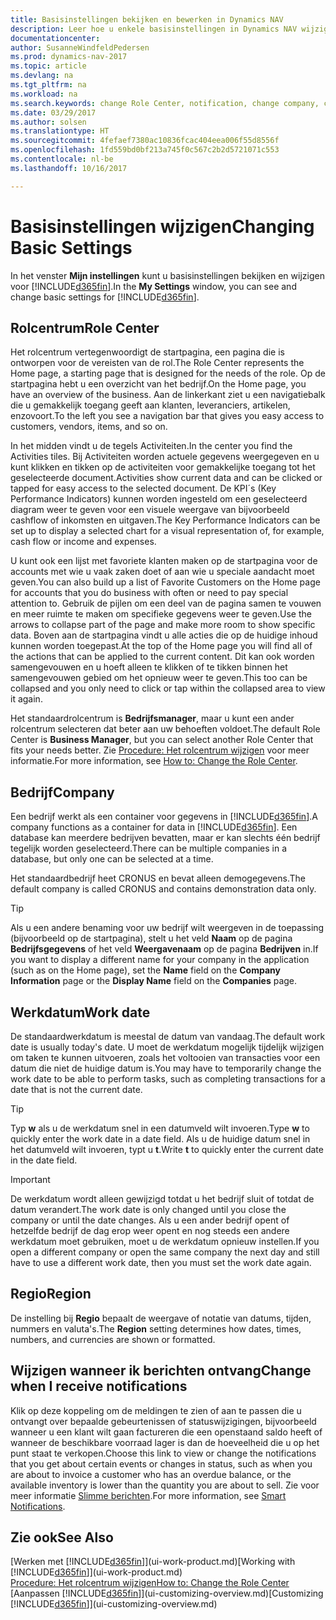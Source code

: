 ```yaml
---
title: Basisinstellingen bekijken en bewerken in Dynamics NAV
description: Leer hoe u enkele basisinstellingen in Dynamics NAV wijzigt, bijvoorbeeld het rolcentrum, bedrijf of de werkdatum.
documentationcenter: 
author: SusanneWindfeldPedersen
ms.prod: dynamics-nav-2017
ms.topic: article
ms.devlang: na
ms.tgt_pltfrm: na
ms.workload: na
ms.search.keywords: change Role Center, notification, change company, change work date
ms.date: 03/29/2017
ms.author: solsen
ms.translationtype: HT
ms.sourcegitcommit: 4fefaef7380ac10836fcac404eea006f55d8556f
ms.openlocfilehash: 1fd559bd0bf213a745f0c567c2b2d5721071c553
ms.contentlocale: nl-be
ms.lasthandoff: 10/16/2017

---
```

# <a name="changing-basic-settings"></a><span data-ttu-id="c1774-103">Basisinstellingen wijzigen</span><span class="sxs-lookup"><span data-stu-id="c1774-103">Changing Basic Settings</span></span>
<span data-ttu-id="c1774-104">In het venster **Mijn instellingen** kunt u basisinstellingen bekijken en wijzigen voor [!INCLUDE[d365fin](includes/d365fin_md.md)].</span><span class="sxs-lookup"><span data-stu-id="c1774-104">In the **My Settings** window, you can see and change basic settings for [!INCLUDE[d365fin](includes/d365fin_md.md)].</span></span>  

## <a name="role-center"></a><span data-ttu-id="c1774-105">Rolcentrum</span><span class="sxs-lookup"><span data-stu-id="c1774-105">Role Center</span></span>
<span data-ttu-id="c1774-106">Het rolcentrum vertegenwoordigt de startpagina, een pagina die is ontworpen voor de vereisten van de rol.</span><span class="sxs-lookup"><span data-stu-id="c1774-106">The Role Center represents the Home page, a starting page that is designed for the needs of the role.</span></span> <span data-ttu-id="c1774-107">Op de startpagina hebt u een overzicht van het bedrijf.</span><span class="sxs-lookup"><span data-stu-id="c1774-107">On the Home page, you have an overview of the business.</span></span> <span data-ttu-id="c1774-108">Aan de linkerkant ziet u een navigatiebalk die u gemakkelijk toegang geeft aan klanten, leveranciers, artikelen, enzovoort.</span><span class="sxs-lookup"><span data-stu-id="c1774-108">To the left you see a navigation bar that gives you easy access to customers, vendors, items, and so on.</span></span>

<span data-ttu-id="c1774-109">In het midden vindt u de tegels Activiteiten.</span><span class="sxs-lookup"><span data-stu-id="c1774-109">In the center you find the Activities tiles.</span></span> <span data-ttu-id="c1774-110">Bij Activiteiten worden actuele gegevens weergegeven en u kunt klikken en tikken op de activiteiten voor gemakkelijke toegang tot het geselecteerde document.</span><span class="sxs-lookup"><span data-stu-id="c1774-110">Activities show current data and can be clicked or tapped for easy access to the selected document.</span></span> <span data-ttu-id="c1774-111">De KPI´s (Key Performance Indicators) kunnen worden ingesteld om een geselecteerd diagram weer te geven voor een visuele weergave van bijvoorbeeld cashflow of inkomsten en uitgaven.</span><span class="sxs-lookup"><span data-stu-id="c1774-111">The Key Performance Indicators can be set up to display a selected chart for a visual representation of, for example, cash flow or income and expenses.</span></span>

<span data-ttu-id="c1774-112">U kunt ook een lijst met favoriete klanten maken op de startpagina voor de accounts met wie u vaak zaken doet of aan wie u speciale aandacht moet geven.</span><span class="sxs-lookup"><span data-stu-id="c1774-112">You can also build up a list of Favorite Customers on the Home page for accounts that you do business with often or need to pay special attention to.</span></span> <span data-ttu-id="c1774-113">Gebruik de pijlen om een deel van de pagina samen te vouwen en meer ruimte te maken om specifieke gegevens weer te geven.</span><span class="sxs-lookup"><span data-stu-id="c1774-113">Use the arrows to collapse part of the page and make more room to show specific data.</span></span> <span data-ttu-id="c1774-114">Boven aan de startpagina vindt u alle acties die op de huidige inhoud kunnen worden toegepast.</span><span class="sxs-lookup"><span data-stu-id="c1774-114">At the top of the Home page you will find all of the actions that can be applied to the current content.</span></span> <span data-ttu-id="c1774-115">Dit kan ook worden samengevouwen en u hoeft alleen te klikken of te tikken binnen het samengevouwen gebied om het opnieuw weer te geven.</span><span class="sxs-lookup"><span data-stu-id="c1774-115">This too can be collapsed and you only need to click or tap within the collapsed area to view it again.</span></span>

<span data-ttu-id="c1774-116">Het standaardrolcentrum is **Bedrijfsmanager**, maar u kunt een ander rolcentrum selecteren dat beter aan uw behoeften voldoet.</span><span class="sxs-lookup"><span data-stu-id="c1774-116">The default Role Center is **Business Manager**, but you can select another Role Center that fits your needs better.</span></span> <span data-ttu-id="c1774-117">Zie [Procedure: Het rolcentrum wijzigen](change-role.md) voor meer informatie.</span><span class="sxs-lookup"><span data-stu-id="c1774-117">For more information, see [How to: Change the Role Center](change-role.md).</span></span>

## <a name="company"></a><span data-ttu-id="c1774-118">Bedrijf</span><span class="sxs-lookup"><span data-stu-id="c1774-118">Company</span></span>
<span data-ttu-id="c1774-119">Een bedrijf werkt als een container voor gegevens in [!INCLUDE[d365fin](includes/d365fin_md.md)].</span><span class="sxs-lookup"><span data-stu-id="c1774-119">A company functions as a container for data in [!INCLUDE[d365fin](includes/d365fin_md.md)].</span></span> <span data-ttu-id="c1774-120">Een database kan meerdere bedrijven bevatten, maar er kan slechts één bedrijf tegelijk worden geselecteerd.</span><span class="sxs-lookup"><span data-stu-id="c1774-120">There can be multiple companies in a database, but only one can be selected at a time.</span></span>

<span data-ttu-id="c1774-121">Het standaardbedrijf heet CRONUS en bevat alleen demogegevens.</span><span class="sxs-lookup"><span data-stu-id="c1774-121">The default company is called CRONUS and contains demonstration data only.</span></span>

> [!TIP]  
>   <span data-ttu-id="c1774-122">Als u een andere benaming voor uw bedrijf wilt weergeven in de toepassing (bijvoorbeeld op de startpagina), stelt u het veld **Naam** op de pagina **Bedrijfsgegevens** of het veld **Weergavenaam** op de pagina **Bedrijven** in.</span><span class="sxs-lookup"><span data-stu-id="c1774-122">If you want to display a different name for your company in the application (such as on the Home page), set the **Name** field on the **Company Information** page or the **Display Name** field on the **Companies** page.</span></span>  

## <a name="work-date"></a><span data-ttu-id="c1774-123">Werkdatum</span><span class="sxs-lookup"><span data-stu-id="c1774-123">Work date</span></span>
<span data-ttu-id="c1774-124">De standaardwerkdatum is meestal de datum van vandaag.</span><span class="sxs-lookup"><span data-stu-id="c1774-124">The default work date is usually today's date.</span></span> <span data-ttu-id="c1774-125">U moet de werkdatum mogelijk tijdelijk wijzigen om taken te kunnen uitvoeren, zoals het voltooien van transacties voor een datum die niet de huidige datum is.</span><span class="sxs-lookup"><span data-stu-id="c1774-125">You may have to temporarily change the work date to be able to perform tasks, such as completing transactions for a date that is not the current date.</span></span>

> [!TIP]  
>   <span data-ttu-id="c1774-126">Typ **w** als u de werkdatum snel in een datumveld wilt invoeren.</span><span class="sxs-lookup"><span data-stu-id="c1774-126">Type **w** to quickly enter the work date in a date field.</span></span> <span data-ttu-id="c1774-127">Als u de huidige datum snel in het datumveld wilt invoeren, typt u **t**.</span><span class="sxs-lookup"><span data-stu-id="c1774-127">Write **t** to quickly enter the current date in the date field.</span></span>

> [!IMPORTANT]  
>   <span data-ttu-id="c1774-128">De werkdatum wordt alleen gewijzigd totdat u het bedrijf sluit of totdat de datum verandert.</span><span class="sxs-lookup"><span data-stu-id="c1774-128">The work date is only changed until you close the company or until the date changes.</span></span> <span data-ttu-id="c1774-129">Als u een ander bedrijf opent of hetzelfde bedrijf de dag erop weer opent en nog steeds een andere werkdatum moet gebruiken, moet u de werkdatum opnieuw instellen.</span><span class="sxs-lookup"><span data-stu-id="c1774-129">If you open a different company or open the same company the next day and still have to use a different work date, then you must set the work date again.</span></span>

## <a name="region"></a><span data-ttu-id="c1774-130">Regio</span><span class="sxs-lookup"><span data-stu-id="c1774-130">Region</span></span>
<span data-ttu-id="c1774-131">De instelling bij **Regio** bepaalt de weergave of notatie van datums, tijden, nummers en valuta's.</span><span class="sxs-lookup"><span data-stu-id="c1774-131">The **Region** setting determines how dates, times, numbers, and currencies are shown or formatted.</span></span>   

## <a name="change-when-i-receive-notifications"></a><span data-ttu-id="c1774-132">Wijzigen wanneer ik berichten ontvang</span><span class="sxs-lookup"><span data-stu-id="c1774-132">Change when I receive notifications</span></span>
<span data-ttu-id="c1774-133">Klik op deze koppeling om de meldingen te zien of aan te passen die u ontvangt over bepaalde gebeurtenissen of statuswijzigingen, bijvoorbeeld wanneer u een klant wilt gaan factureren die een openstaand saldo heeft of wanneer de beschikbare voorraad lager is dan de hoeveelheid die u op het punt staat te verkopen.</span><span class="sxs-lookup"><span data-stu-id="c1774-133">Choose this link to view or change the notifications that you get about certain events or changes in status, such as when you are about to invoice a customer who has an overdue balance, or the available inventory is lower than the quantity you are about to sell.</span></span> <span data-ttu-id="c1774-134">Zie voor meer informatie [Slimme berichten](ui-smart-notifications.md).</span><span class="sxs-lookup"><span data-stu-id="c1774-134">For more information, see [Smart Notifications](ui-smart-notifications.md).</span></span>

## <a name="see-also"></a><span data-ttu-id="c1774-135">Zie ook</span><span class="sxs-lookup"><span data-stu-id="c1774-135">See Also</span></span>
<span data-ttu-id="c1774-136">[Werken met [!INCLUDE[d365fin](includes/d365fin_md.md)]](ui-work-product.md)</span><span class="sxs-lookup"><span data-stu-id="c1774-136">[Working with [!INCLUDE[d365fin](includes/d365fin_md.md)]](ui-work-product.md)</span></span>  
[<span data-ttu-id="c1774-137">Procedure: Het rolcentrum wijzigen</span><span class="sxs-lookup"><span data-stu-id="c1774-137">How to: Change the Role Center</span></span>](change-role.md)  
<span data-ttu-id="c1774-138">[Aanpassen [!INCLUDE[d365fin](includes/d365fin_md.md)]](ui-customizing-overview.md)</span><span class="sxs-lookup"><span data-stu-id="c1774-138">[Customizing [!INCLUDE[d365fin](includes/d365fin_md.md)]](ui-customizing-overview.md)</span></span>  

